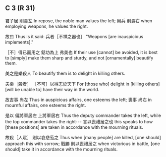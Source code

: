 ## C 3 (R 31)

君子居
則貴左
In repose,
the noble man values the left;
用兵
則貴右
when employing weapons,
he values the right.

故曰
Thus is it said:
兵者［不祥之器也］
"Weapons [are inauspicious implements]."

［不］得已而用之
銛功為上
弗美也
If their use [cannot] be avoided,
it is best to [simply] make them sharp and sturdy,
and not [ornamentally] beautify them.

美之是樂殺人
To beautify them is to delight in killing others.

夫樂［殺者］
［不可］以得志於天下
For [those who] delight in [killing others]
[will be unable to] have their way in the world.

故吉事
尚左
Thus in auspicious affairs,
one esteems the left;
喪事
尚右
in mournful affairs,
one esteems the right.

是以
偏將軍居左
上將軍居右
Thus
the deputy commander takes the left,
while the top commander takes the right---
言以喪禮居之也
this speaks to how [these positions] are taken
in accordance with the mourning rituals.

故殺［人眾］
則以哀悲蒞之
Thus when [many people] are killed,
[one should] approach this with sorrow;
戰勝
則以喪禮居之
when victorious in battle,
[one should] take it
in accordance with the mourning rituals.
